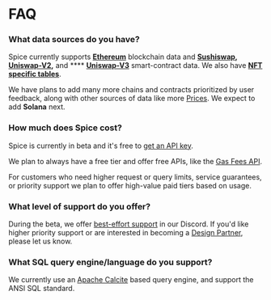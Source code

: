 # FAQ

### What data sources do you have?

Spice currently supports [**Ethereum**](reference/sql-query-tables/) blockchain data and [**Sushiswap**](reference/sql-query-tables/sushiswap-tables.md)**,** [**Uniswap-V2**](reference/sql-query-tables/uniswap-tables.md)**,** and **** [**Uniswap-V3**](reference/sql-query-tables/uniswap-tables.md) smart-contract data. We also have [**NFT specific tables**](reference/sql-query-tables/nft-tables.md).

We have plans to add many more chains and contracts prioritized by user feedback, along with other sources of data like more [Prices](api/prices.md). We expect to add **Solana** next.

### How much does Spice cost?

Spice is currently in beta and it's free to [get an API key](https://cloud.spiceai.io).

We plan to always have a free tier and offer free APIs, like the [Gas Fees API](api/ethereum/gas-fees.md).

For customers who need higher request or query limits, service guarantees, or priority support we plan to offer high-value paid tiers based on usage.

### What level of support do you offer?

During the beta, we offer [best-effort support](broken-reference) in our Discord. If you'd like higher priority support or are interested in becoming a [Design Partner](https://www.craft.do/s/bgJFtYzSZwuFXD), please let us know.

### What SQL query engine/language do you support?

We currently use an [Apache Calcite](https://calcite.apache.org) based query engine, and support the ANSI SQL standard.&#x20;

